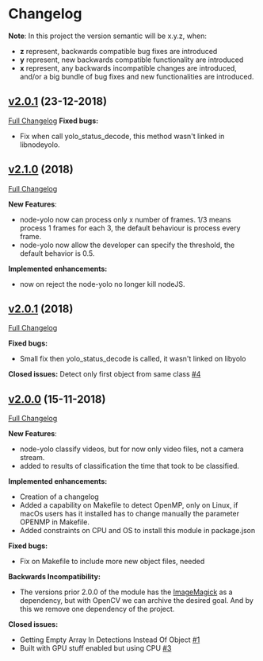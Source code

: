 # Changelog
**Note**: In this project the version semantic will be x.y.z, when:
- **z** represent, backwards compatible bug fixes are introduced
- **y** represent, new backwards compatible functionality are introduced
- **x** represent, any backwards incompatible changes are introduced, and/or a big bundle of bug fixes and new functionalities are introduced.

## [v2.0.1](https://github.com/rcaceiro/node-yolo/tree/v2.0.0) (23-12-2018)
[Full Changelog](https://github.com/rcaceiro/node-yolo/compare/v2.0.0...v2.0.1)
**Fixed bugs:**
- Fix when call yolo_status_decode, this method wasn't linked in libnodeyolo.

## [v2.1.0](https://github.com/rcaceiro/node-yolo/tree/v2.0.0) (2018)
[Full Changelog](https://github.com/rcaceiro/node-yolo/compare/v2.0.0...v2.1.0)

**New Features**:
- node-yolo now can process only x number of frames. 1/3 means process 1 frames for each 3, the default behaviour is process every frame.
- node-yolo now allow the developer can specify the threshold, the default behavior is 0.5.

**Implemented enhancements:**
- now on reject the node-yolo no longer kill nodeJS.

## [v2.0.1](https://github.com/rcaceiro/node-yolo/tree/v2.0.0) (2018)
[Full Changelog](https://github.com/rcaceiro/node-yolo/compare/v2.0.0...v2.0.1)

**Fixed bugs:**
- Small fix then yolo_status_decode is called, it wasn't linked on libyolo

**Closed issues:**
Detect only first object from same class [\#4](https://github.com/rcaceiro/node-yolo/issues/4)

## [v2.0.0](https://github.com/rcaceiro/node-yolo/tree/v2.0.0) (15-11-2018)
[Full Changelog](https://github.com/rcaceiro/node-yolo/compare/previous_to_v2.0.0...v2.0.0)

**New Features**:
- node-yolo classify videos, but for now only video files, not a camera stream.
- added to results of classification the time that took to be classified.

**Implemented enhancements:**
- Creation of a changelog
- Added a capability on Makefile to detect OpenMP, only on Linux, if macOs users has it installed has to change manually the parameter OPENMP in Makefile.
- Added constraints on CPU and OS to install this module in package.json

**Fixed bugs:**
- Fix on Makefile to include more new object files, needed

**Backwards Incompatibility:**
- The versions prior 2.0.0 of the module has the [ImageMagick](https://www.imagemagick.org) as a dependency, but with OpenCV we can archive the desired goal. And by this we remove one dependency of the project.

**Closed issues:**
- Getting Empty Array In Detections Instead Of Object [\#1](https://github.com/rcaceiro/node-yolo/issues/1)
- Built with GPU stuff enabled but using CPU [\#3](https://github.com/rcaceiro/node-yolo/issues/3)